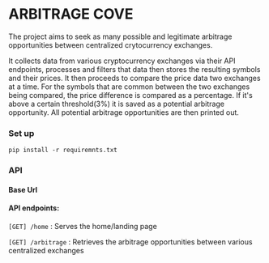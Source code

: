 # ARBITRAGE COVE

The project aims to seek as many possible and legitimate arbitrage opportunities between centralized crytocurrency exchanges.

It collects data from various cryptocurrency exchanges via their API endpoints, processes and filters that data then stores the resulting symbols and their prices. It then proceeds to compare the price data two exchanges at a time. For the symbols that are common between the two exchanges being compared, the price difference is compared as a percentage. If it's above a certain threshold(3%) it is saved as a potential arbitrage opportunity. All potential arbitrage opportunities are then printed out.

### Set up
`pip install -r requiremnts.txt`

### API
#### Base Url


#### API endpoints:
`[GET] /home` : Serves the home/landing page

`[GET] /arbitrage` : Retrieves the arbitrage opportunities between various centralized exchanges
